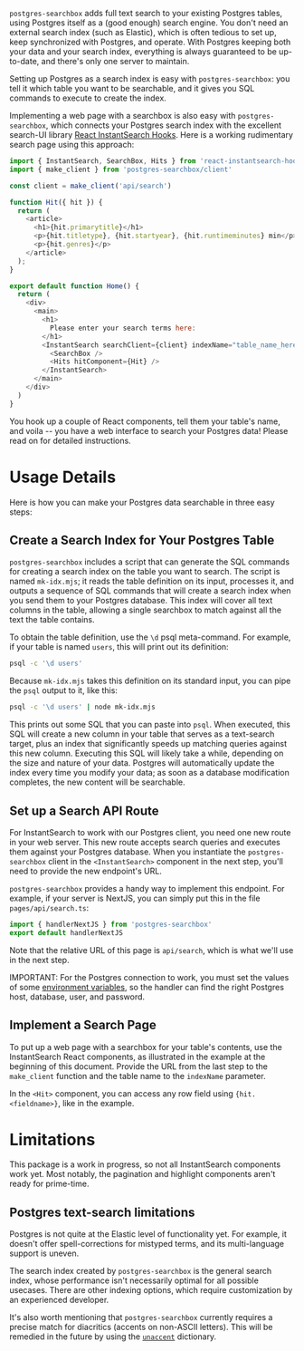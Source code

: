 `postgres-searchbox` adds full text search to your existing Postgres tables, using Postgres itself as a (good
enough) search engine.  You don't need an external search index (such as Elastic), which is often tedious to set
up, keep synchronized with Postgres, and operate.  With Postgres keeping both your data and your search index,
everything is always guaranteed to be up-to-date, and there's only one server to maintain.

Setting up Postgres as a search index is easy with `postgres-searchbox`: you tell it which table you want to be
searchable, and it gives you SQL commands to execute to create the index.

Implementing a web page with a searchbox is also easy with `postgres-searchbox`, which connects your Postgres
search index with the excellent search-UI library [React InstantSearch
Hooks](https://www.algolia.com/doc/guides/building-search-ui/what-is-instantsearch/react-hooks/).  Here is a
working rudimentary search page using this approach:

```javascript pages/search.tsx
import { InstantSearch, SearchBox, Hits } from 'react-instantsearch-hooks-web';
import { make_client } from 'postgres-searchbox/client'

const client = make_client('api/search')

function Hit({ hit }) {
  return (
    <article>
      <h1>{hit.primarytitle}</h1>
      <p>{hit.titletype}, {hit.startyear}, {hit.runtimeminutes} min</p>
      <p>{hit.genres}</p>
    </article>
  );
}

export default function Home() {
  return (
    <div>
      <main>
        <h1>
          Please enter your search terms here:
        </h1>
        <InstantSearch searchClient={client} indexName="table_name_here">
          <SearchBox />
          <Hits hitComponent={Hit} />
        </InstantSearch>
      </main>
    </div>
  )
}
```

You hook up a couple of React components, tell them your table's name, and voila -- you have a web interface to
search your Postgres data!  Please read on for detailed instructions.

# Usage Details

Here is how you can make your Postgres data searchable in three easy steps:

## Create a Search Index for Your Postgres Table

`postgres-searchbox` includes a script that can generate the SQL commands for creating a search index on the table
you want to search.  The script is named `mk-idx.mjs`; it reads the table definition on its input, processes it,
and outputs a sequence of SQL commands that will create a search index when you send them to your Postgres
database.  This index will cover all text columns in the table, allowing a single searchbox to match against all
the text the table contains.

To obtain the table definition, use the `\d` psql meta-command.  For example, if your table is named `users`, this
will print out its definition:
```bash
psql -c '\d users'
```

Because `mk-idx.mjs` takes this definition on its standard input, you can pipe the `psql` output to it, like this:
```bash
psql -c '\d users' | node mk-idx.mjs
```

This prints out some SQL that you can paste into `psql`.  When executed, this SQL will create a new column in your
table that serves as a text-search target, plus an index that significantly speeds up matching queries against this
new column.  Executing this SQL will likely take a while, depending on the size and nature of your data.  Postgres
will automatically update the index every time you modify your data; as soon as a database modification completes,
the new content will be searchable.

## Set up a Search API Route

For InstantSearch to work with our Postgres client, you need one new route in your web server.  This new route
accepts search queries and executes them against your Postgres database.  When you instantiate the
`postgres-searchbox` client in the `<InstantSearch>` component in the next step, you'll need to provide the new
endpoint's URL.

`postgres-searchbox` provides a handy way to implement this endpoint.  For example, if your server is NextJS, you
can simply put this in the file `pages/api/search.ts`:
```javascript pages/api/search.ts
import { handlerNextJS } from 'postgres-searchbox'
export default handlerNextJS

```

Note that the relative URL of this page is `api/search`, which is what we'll use in the next step.

IMPORTANT: For the Postgres connection to work, you must set the values of some [environment
variables](https://www.postgresql.org/docs/current/libpq-envars.html), so the handler can find the right Postgres
host, database, user, and password.

## Implement a Search Page

To put up a web page with a searchbox for your table's contents, use the InstantSearch React components, as
illustrated in the example at the beginning of this document.  Provide the URL from the last step to the
`make_client` function and the table name to the `indexName` parameter.

In the `<Hit>` component, you can access any row field using `{hit.<fieldname>}`, like in the example.

# Limitations

This package is a work in progress, so not all InstantSearch components work yet.  Most notably, the pagination and
highlight components aren't ready for prime-time.

## Postgres text-search limitations

Postgres is not quite at the Elastic level of functionality yet.  For example, it doesn't offer spell-corrections
for mistyped terms, and its multi-language support is uneven.

The search index created by `postgres-searchbox` is the general search index, whose performance isn't necessarily
optimal for all possible usecases.  There are other indexing options, which require customization by an experienced
developer.

It's also worth mentioning that `postgres-searchbox` currently requires a precise match for diacritics (accents on
non-ASCII letters).  This will be remedied in the future by using the
[`unaccent`](https://www.postgresql.org/docs/current/unaccent.html) dictionary.
